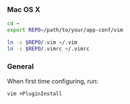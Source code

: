 ### Mac OS X

``` bash
cd ~
export REPO=/path/to/your/app-conf/vim

ln -s $REPO/.vim ~/.vim
ln -s $REPO/.vimrc ~/.vimrc
```

### General

When first time configuring, run:

```
vim +PluginInstall
```
